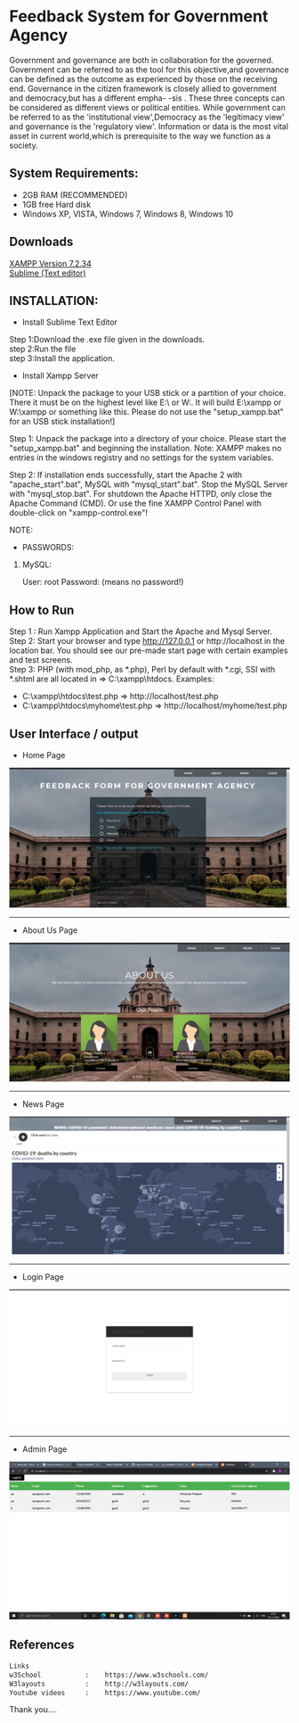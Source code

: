 # Feedback System for Government Agency

Government and governance are both in collaboration for the governed. Government
can be referred to as the tool for this objective,and governance can be defined as the outcome as experienced by those on the receiving end. Governance in the citizen 
framework is closely allied to government and democracy,but has a different empha-
-sis . These three concepts can be considered as different views or political entities.
While government can be referred to as the 'institutional view',Democracy as the
'legitimacy view' and governance is the 'regulatory view'. Information or data is the 
most vital asset in current world,which is prerequisite to the way we function as a society.

## System Requirements:
 
  + 2GB RAM (RECOMMENDED)
  + 1GB free Hard disk 
  + Windows XP, VISTA, Windows 7, Windows 8, Windows 10

## Downloads

 [XAMPP Version 7.2.34](https://www.apachefriends.org/xampp-files/7.2.34/xampp-windows-x64-7.2.34-0-VC15-installer.exe)\
[Sublime (Text editor)](https://download.sublimetext.com/Sublime%20Text%20Build%203211%20Setup.exe)

## INSTALLATION:
* Install Sublime Text Editor

Step 1:Download the .exe file given in the downloads.\
step 2:Run the file\
step 3:Install the application.

* Install Xampp Server

[NOTE: Unpack the package to your USB stick or a partition of your choice.
There it must be on the highest level like E:\ or W:\. It will 
build E:\xampp or W:\xampp or something like this. Please do not use the "setup_xampp.bat" for an USB stick installation!]   

Step 1: Unpack the package into a directory of your choice. Please start the 
"setup_xampp.bat" and beginning the installation. Note: XAMPP makes no entries in the windows registry and no settings for the system variables.

Step 2: If installation ends successfully, start the Apache 2 with 
"apache_start".bat", MySQL with "mysql_start".bat". Stop the MySQL Server with "mysql_stop.bat". For shutdown the Apache HTTPD, only close the Apache Command (CMD). Or use the fine XAMPP Control Panel with double-click on "xampp-control.exe"! 


NOTE: 

* PASSWORDS:

1) MySQL:

   User: root
   Password:
   (means no password!)

## How to Run
Step 1 : Run Xampp Application and Start the Apache and Mysql Server.\
Step 2: Start your browser and type http://127.0.0.1 or http://localhost in the location bar. You should see our pre-made
start page with certain examples and test screens.\
Step 3: PHP (with mod_php, as *.php), Perl by default with *.cgi, SSI with *.shtml are all located in => C:\xampp\htdocs\.
Examples:
- C:\xampp\htdocs\test.php => http://localhost/test.php
- C:\xampp\htdocs\myhome\test.php => http://localhost/myhome/test.php

## User Interface / output
  * Home Page
  
 ![](https://github.com/Kajolrashmi18/Feedback-system-for-Government-Agency/blob/main/screenshots/1.png)
 ****
  * About Us Page
  
 ![](https://github.com/Kajolrashmi18/Feedback-system-for-Government-Agency/blob/main/screenshots/2.png) 
 ****
  * News Page
  
 ![](https://github.com/Kajolrashmi18/Feedback-system-for-Government-Agency/blob/main/screenshots/3.png) 
 ****
  * Login Page
  
 ![](https://github.com/Kajolrashmi18/Feedback-system-for-Government-Agency/blob/main/screenshots/4.png)
 ****
  * Admin Page
  
 ![](https://github.com/Kajolrashmi18/Feedback-system-for-Government-Agency/blob/main/screenshots/5.png)

## References

```
Links
w3School           :    https://www.w3schools.com/
W3layouts          :    http://w3layouts.com/
Youtube videos     :    https://www.youtube.com/
```

Thank you....

